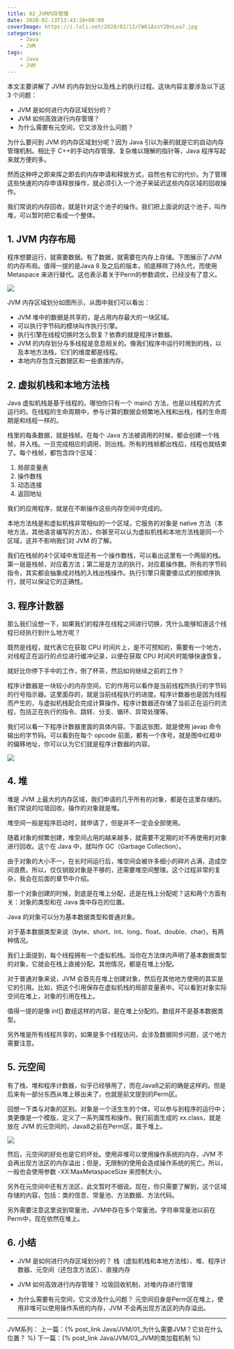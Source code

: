 ```yaml
---
title: 02_JVM内存管理
date: 2020-02-13T13:43:28+08:00
coverImage: https://i.loli.net/2020/02/13/CW61AzsY2BnLoa7.jpg
categories: 
    - Java
    - JVM
tags: 
    - Java
    - JVM
---
```

<!-- toc -->
本文主要讲解了 JVM 的内存划分以及栈上的执行过程。这块内容主要涉及以下这 3 个问题：
- JVM 是如何进行内存区域划分的？
- JVM 如何高效进行内存管理？
- 为什么需要有元空间，它又涉及什么问题？
<!-- more -->
为什么要问到 JVM 的内存区域划分呢？因为 Java 引以为豪的就是它的自动内存管理机制。相比于 C++的手动内存管理、复杂难以理解的指针等，Java 程序写起来就方便的多。

然而这种呼之即来挥之即去的内存申请和释放方式，自然也有它的代价。为了管理这些快速的内存申请释放操作，就必须引入一个池子来延迟这些内存区域的回收操作。

我们常说的内存回收，就是针对这个池子的操作。我们把上面说的这个池子，叫作堆，可以暂时把它看成一个整体。

## 1. JVM 内存布局

程序想要运行，就需要数据。有了数据，就需要在内存上存储。下图展示了JVM 的内存布局。值得一提的是Java 8 及之后的版本，彻底移除了持久代，而使用 Metaspace 来进行替代。这也表示着关于Perm的参数调优，已经没有了意义。

![](/img/Java/JVM/02_JVM%E5%86%85%E5%AD%98%E7%AE%A1%E7%90%86/JVM%E5%86%85%E5%AD%98%E5%8C%BA%E5%9F%9F%E5%88%92%E5%88%86.png)

JVM 内存区域划分如图所示，从图中我们可以看出：
- JVM 堆中的数据是共享的，是占用内存最大的一块区域。
- 可以执行字节码的模块叫作执行引擎。
- 执行引擎在线程切换时怎么恢复？依靠的就是程序计数器。
- JVM 的内存划分与多线程是息息相关的。像我们程序中运行时用到的栈，以及本地方法栈，它们的维度都是线程。
- 本地内存包含元数据区和一些直接内存。

## 2. 虚拟机栈和本地方法栈

Java 虚拟机栈是基于线程的。哪怕你只有一个 main() 方法，也是以线程的方式运行的。在线程的生命周期中，参与计算的数据会频繁地入栈和出栈，栈的生命周期是和线程一样的。

栈里的每条数据，就是栈帧。在每个 Java 方法被调用的时候，都会创建一个栈帧，并入栈。一旦完成相应的调用，则出栈。所有的栈帧都出栈后，线程也就结束了。每个栈帧，都包含四个区域：

1. 局部变量表
2. 操作数栈
3. 动态连接
4. 返回地址

我们的应用程序，就是在不断操作这些内存空间中完成的。

本地方法栈是和虚拟机栈非常相似的一个区域，它服务的对象是 native 方法（本地方法，其他语言编写的方法）。你甚至可以认为虚拟机栈和本地方法栈是同一个区域，这并不影响我们对 JVM 的了解。

我们在栈帧的4个区域中发现还有一个操作数栈，可以看出这里有一个两层的栈。第一层是栈帧，对应着方法；第二层是方法的执行，对应着操作数。所有的字节码指令，其实都会抽象成对栈的入栈出栈操作。执行引擎只需要傻瓜式的按顺序执行，就可以保证它的正确性。

## 3. 程序计数器

那么我们设想一下，如果我们的程序在线程之间进行切换，凭什么能够知道这个线程已经执行到什么地方呢？

既然是线程，就代表它在获取 CPU 时间片上，是不可预知的，需要有一个地方，对线程正在运行的点位进行缓冲记录，以便在获取 CPU 时间片时能够快速恢复。

就好比你停下手中的工作，倒了杯茶，然后如何继续之前的工作？

程序计数器是一块较小的内存空间，它的作用可以看作是当前线程所执行的字节码的行号指示器。这里面存的，就是当前线程执行的进度。程序计数器也是因为线程而产生的，与虚拟机栈配合完成计算操作。程序计数器还存储了当前正在运行的流程，包括正在执行的指令、跳转、分支、循环、异常处理等。

我们可以看一下程序计数器里面的具体内容。下面这张图，就是使用 javap 命令输出的字节码。可以看到在每个 opcode 前面，都有一个序号。就是图中红框中的偏移地址，你可以认为它们就是程序计数器的内容。

![](/img/Java/JVM/02_JVM%E5%86%85%E5%AD%98%E7%AE%A1%E7%90%86/%E7%A8%8B%E5%BA%8F%E8%AE%A1%E6%95%B0%E5%99%A8.png)

## 4. 堆

堆是 JVM 上最大的内存区域，我们申请的几乎所有的对象，都是在这里存储的。我们常说的垃圾回收，操作的对象就是堆。

堆空间一般是程序启动时，就申请了，但是并不一定会全部使用。

随着对象的频繁创建，堆空间占用的越来越多，就需要不定期的对不再使用的对象进行回收。这个在 Java 中，就叫作 GC（Garbage Collection）。

由于对象的大小不一，在长时间运行后，堆空间会被许多细小的碎片占满，造成空间浪费。所以，仅仅销毁对象是不够的，还需要堆空间整理。这个过程非常的复杂，我会在后面的章节中介绍。

那一个对象创建的时候，到底是在堆上分配，还是在栈上分配呢？这和两个方面有关：对象的类型和在 Java 类中存在的位置。

Java 的对象可以分为基本数据类型和普通对象。

对于基本数据类型来说（byte、short、int、long、float、double、char)，有两种情况。

我们上面提到，每个线程拥有一个虚拟机栈。当你在方法体内声明了基本数据类型的对象，它就会在栈上直接分配。其他情况，都是在堆上分配。

对于普通对象来说，JVM 会首先在堆上创建对象，然后在其他地方使用的其实是它的引用。比如，把这个引用保存在虚拟机栈的局部变量表中。可以看到对象实际空间在堆上，对象的引用在栈上。

值得一提的是像 int[] 数组这样的内容，是在堆上分配的。数组并不是基本数据类型。

另外堆是所有线程共享的，如果是多个线程访问，会涉及数据同步问题，这个地方需要注意。

## 5. 元空间

有了栈、堆和程序计数器，似乎已经够用了，而在Java8之前的确是这样的。但是后来有一部分东西从堆上移出来了，也就是前文提到的Perm区。

回想一下类与对象的区别。对象是一个活生生的个体，可以参与到程序的运行中；类更像是一个模版，定义了一系列属性和操作。我们前面生成的 xx.class，就是放在 JVM 的元空间的，Java8之前在Perm区，属于堆上。

![](/img/Java/JVM/02_JVM%E5%86%85%E5%AD%98%E7%AE%A1%E7%90%86/%E5%85%83%E7%A9%BA%E9%97%B4.png)

然后，元空间的好处也是它的坏处。使用非堆可以使用操作系统的内存，JVM 不会再出现方法区的内存溢出；但是，无限制的使用会造成操作系统的死亡。所以，一般也会使用参数 -XX:MaxMetaspaceSize 来控制大小。

另外在元空间中还有方法区，此文暂时不细说。现在，你只需要了解到，这个区域存储的内容，包括：类的信息、常量池、方法数据、方法代码。

另外需要注意这里说到常量池，JVM中存在多个常量池。字符串常量池以前在Perm中，现在依然在堆上。

## 6. 小结

- JVM 是如何进行内存区域划分的？
栈（虚拟机栈和本地方法栈）、堆、程序计数器、元空间（还包含方法区）、直接内存

- JVM 如何高效进行内存管理？
垃圾回收机制，对堆内存进行管理

- 为什么需要有元空间，它又涉及什么问题？
元空间旧身是Perm区在堆上，使用非堆可以使用操作系统的内存，JVM 不会再出现方法区的内存溢出。

---

JVM系列：
上一篇：{% post_link Java/JVM/01_为什么需要JVM？它处在什么位置？ %}
下一篇：{% post_link Java/JVM/03_JVM的类加载机制 %}